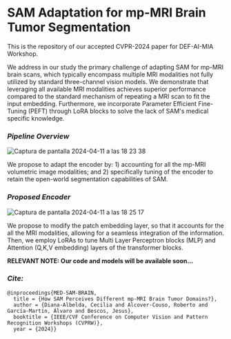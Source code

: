 # SAM Adaptation for mp-MRI Brain Tumor Segmentation

This is the repository of our accepted CVPR-2024 paper for DEF-AI-MIA Workshop. 

We address in our study the primary challenge of adapting SAM for mp-MRI brain scans, which typically encompass multiple MRI modalities not fully utilized by standard three-channel vision models. We demonstrate that leveraging all available MRI modalities achieves superior performance compared to the standard mechanism of repeating a MRI scan to fit the input embedding. Furthermore, we incorporate Parameter Efficient Fine-Tuning (PEFT) through LoRA blocks to solve the lack of SAM's medical specific knowledge.

### *Pipeline Overview*

![Captura de pantalla 2024-04-11 a las 18 23 38](https://github.com/vpulab/med-sam-brain/assets/96308828/4b82d250-e471-4052-89e4-e428e2b49048)

We propose to adapt the encoder by: 1) accounting for all the mp-MRI volumetric image modalities; and 2) specifically tuning of the encoder to retain the open-world segmentation capabilities of SAM.


### *Proposed Encoder*

![Captura de pantalla 2024-04-11 a las 18 25 17](https://github.com/vpulab/med-sam-brain/assets/96308828/13217e7d-71ad-4398-8ff8-218aece39365)

We propose to modify the patch embedding layer, so that it accounts for the all the MRI modalities, allowing for a seamless integration of the information. Then, we employ LoRAs to tune Multi Layer Perceptron blocks (MLP) and Attention (Q,K,V embedding) layers of the 
transformer blocks.

**RELEVANT NOTE: Our code and models will be available soon...**


### *Cite:*

```
@inproceedings{MED-SAM-BRAIN,
  title = {How SAM Perceives Different mp-MRI Brain Tumor Domains?},
  author = {Diana-Albelda, Cecilia and Alcover-Couso, Roberto and García-Martín, Álvaro and Bescos, Jesus},
  booktitle = {IEEE/CVF Conference on Computer Vision and Pattern Recognition Workshops (CVPRW)},
  year = {2024}}
```
